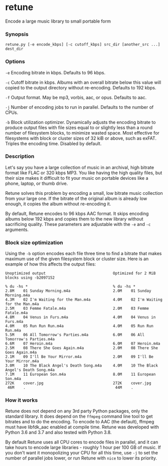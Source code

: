 # retune
Encode a large music library to small portable form

### Synopsis
`retune.py [-e encode_kbps] [-c cutoff_kbps] src_dir [another_src ...] dest_dir`

### Options

`-e`
Encoding bitrate in kbps.  Defaults to 96 kbps.

`-c`
Cutoff bitrate in kbps.  Albums with an overall bitrate below this value will
copied to the output directory without re-encoding.  Defaults to 192 kbps.

`-f`
Output format.  May be mp3, vorbis, aac, or opus.  Defaults to aac.

`-j`
Number of encoding jobs to run in parallel.  Defaults to the number of CPUs.

`-b`
Block utilization optimizer.  Dynamically adjusts the encoding bitrate to
produce output files with file sizes equal to or slightly less than a round
number of filesystem blocks, to minimize wasted space.  Most effective for
filesystems with block or cluster sizes of 32 kiB or above, such as exFAT.
Triples the encoding time.  Disabled by default.

### Description
Let's say you have a large collection of music in an archival, high bitrate
format like FLAC or 320 kbps MP3.  You like having the high quality files,
but their size makes it difficult to fit your music on portable devices like
a phone, laptop, or thumb drive.

Retune solves this problem by encoding a small, low bitrate music collection
from your large one.  If the bitrate of the original album is already low
enough, it copies the album without re-encoding it.

By default, Retune encodes to 96 kbps AAC format.  It skips encoding albums
below 192 kbps and copies them to the new library without sacrificing quality.
These parameters are adjustable with the `-e` and `-c` arguments.

### Block size optimization
Using the `-b` option encodes each file three time to find a bitrate that
makes maximum use of the given filesystem block or cluster size.  Here is an
example of how this affects the output files:
```
Unoptimized output                              Optimized for 2 MiB blocks using -b2097152

% du -hs *                                      % du -hs *
2.8M    01 Sunday Morning.m4a                   2.0M    01 Sunday Morning.m4a
4.3M    02 I'm Waiting for the Man.m4a          4.0M    02 I'm Waiting for the Man.m4a
2.5M    03 Femme Fatale.m4a                     2.0M    03 Femme Fatale.m4a
4.8M    04 Venus in Furs.m4a                    4.0M    04 Venus in Furs.m4a
4.0M    05 Run Run Run.m4a                      4.0M    05 Run Run Run.m4a
5.5M    06 All Tomorrow's Parties.m4a           6.0M    06 All Tomorrow's Parties.m4a
6.6M    07 Heroin.m4a                           6.0M    07 Heroin.m4a
2.5M    08 There She Goes Again.m4a             2.0M    08 There She Goes Again.m4a
2.1M    09 I'll Be Your Mirror.m4a              2.0M    09 I'll Be Your Mirror.m4a
3.0M    10 The Black Angel's Death Song.m4a     4.0M    10 The Black Angel's Death Song.m4a
7.1M    11 European Son.m4a                     8.0M    11 European Son.m4a
272K    cover.jpg                               272K    cover.jpg
 46M    .                                        44M    .
```

### How it works
Retune does not depend on any 3rd party Python packages, only the standard
library.  It does depend on the `ffmpeg` command line tool to get bitrates
and to do the encoding.  To encode to AAC (the default), ffmpeg must have
libfdk_aac enabled at compile time.  Retune was developed with Python 3.6 and
3.7 and also tested with Python 3.8.

By default Retune uses all CPU cores to encode files in parallel, and it can
take hours to encode large libraries - roughly 1 hour per 100 GB of music.  If
you don't want it monopolizing your CPU for all this time, use `-j` to set the
number of parallel jobs lower, or run Retune with `nice` to lower its priority.

